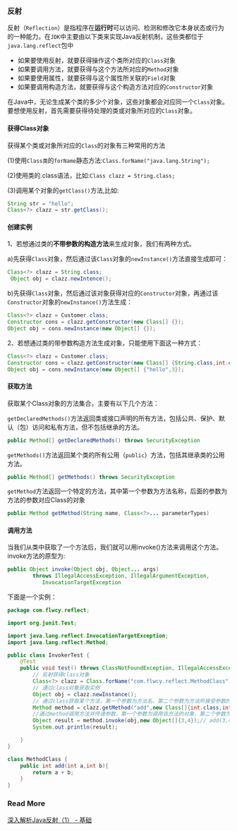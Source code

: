 ### 反射

反射（`Reflection`）是指程序在**运行时**可以访问、检测和修改它本身状态或行为的一种能力。在`JDK`中主要由以下类来实现Java反射机制，这些类都位于`java.lang.reflect`包中

+ 如果要使用反射，就要获得操作这个类所对应的`Class`对象 
+ 如果要调用方法，就要获得与这个方法所对应的`Method`对象  
+ 如果要使用属性，就要获得与这个属性所关联的`Field`对象 
+ 如果要调用构造方法，就要获得与这个构造方法对应的`Constructor`对象

在Java中，无论生成某个类的多少个对象，这些对象都会对应同一个`Class`对象。要想使用反射，首先需要获得待处理的类或对象所对应的`Class`对象。

#### 获得Class对象

获得某个类或对象所对应的`Class`的对象有三种常用的方法

(1)使用`Class类`的`forName`静态方法:`Class.forName("java.lang.String");`

(2)使用类的.class语法，比如:`Class clazz = String.class;`

(3)调用某个对象的`getClass()`方法,比如:

```java
String str = "hello";
Class<?> clazz = str.getClass();
```

#### 创建实例

1、若想通过类的**不带参数的构造方法**来生成对象，我们有两种方式。

a)先获得`Class`对象，然后通过该`Class`对象的`newInstance()`方法直接生成即可：

```java
Class<?> clazz = String.class;
 Object obj = clazz.newIntence();
```

b)先获得`Class`对象，然后通过该对象获得对应的`Constructor`对象，再通过该`Constructor`对象的`newInstance()`方法生成：

```java
Class<?> clazz = Customer.class;
Constructor cons = clazz.getConstructor(new Class[] {});
Object obj = cons.newInstance(new Object[] {});
```

2、若想通过类的带参数构造方法生成对象，只能使用下面这一种方式：

```java
Class<?> clazz = Customer.class;
Constructor cons = clazz.getConstructor(new Class[] {String.class,int.class});
Object obj = cons.newInstance(new Object[] {"hello",3});
```

#### 获取方法

获取某个Class对象的方法集合，主要有以下几个方法：

`getDeclaredMethods()`方法返回类或接口声明的所有方法，包括公共、保护、默认（包）访问和私有方法，但不包括继承的方法。

```java
public Method[] getDeclaredMethods() throws SecurityException
```

`getMethods()`方法返回某个类的所有公用（`public`）方法，包括其继承类的公用方法。

```java
public Method[] getMethods() throws SecurityException
```

`getMethod`方法返回一个特定的方法，其中第一个参数为方法名称，后面的参数为方法的参数对应Class的对象

```java
public Method getMethod(String name, Class<?>... parameterTypes)
```

#### 调用方法

当我们从类中获取了一个方法后，我们就可以用invoke()方法来调用这个方法。invoke方法的原型为:

```java
public Object invoke(Object obj, Object... args)
        throws IllegalAccessException, IllegalArgumentException,
           InvocationTargetException
```

下面是一个实例：

```java
package com.flwcy.reflect;

import org.junit.Test;

import java.lang.reflect.InvocationTargetException;
import java.lang.reflect.Method;

public class InvokerTest {
    @Test
    public void test() throws ClassNotFoundException, IllegalAccessException, InstantiationException, NoSuchMethodException, InvocationTargetException {
        // 反射获得class对象
        Class<?> clazz = Class.forName("com.flwcy.reflect.MethodClass");//MethodClass.class;
        // 通过class对象获取实例
        Object obj = clazz.newInstance();
        // 通过class获取某个方法，第一个参数为方法名，第二个参数为方法所接受参数的class对象
        Method method = clazz.getMethod("add",new Class[]{int.class,int.class});
        //通过method调用方法并传递参数，第一个参数为调用该方法的对象，第二个参数为方法的实际参数
        Object result = method.invoke(obj,new Object[]{3,4});// add(3,4);
        System.out.println(result);

    }
}

class MethodClass {
    public int add(int a,int b){
        return a + b;
    }
}
```



### Read More

[深入解析Java反射（1） - 基础](http://www.sczyh30.com/posts/Java/java-reflection-1/#%E4%B8%80%E3%80%81%E5%9B%9E%E9%A1%BE%EF%BC%9A%E4%BB%80%E4%B9%88%E6%98%AF%E5%8F%8D%E5%B0%84%EF%BC%9F)